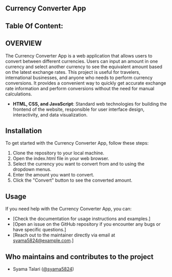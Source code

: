 ## Currency Converter App

## Table Of Content:


## OVERVIEW
The Currency Converter App is a web application that allows users to convert between different currencies. Users can input an amount in one currency and select another currency to see the equivalent amount based on the latest exchange rates.
This project is useful for travelers, international businesses, and anyone who needs to perform currency conversions. It provides a convenient way to quickly get accurate exchange rate information and perform conversions without the need for manual calculations.

- **HTML, CSS, and JavaScript**: Standard web technologies for building the frontend of the website, responsible for user interface design, interactivity, and data visualization.
  
## Installation
To get started with the Currency Converter App, follow these steps:

1. Clone the repository to your local machine.
2. Open the index.html file in your web browser.
3. Select the currency you want to convert from and to using the dropdown menus.
4. Enter the amount you want to convert.
5. Click the "Convert" button to see the converted amount.

## Usage
If you need help with the Currency Converter App, you can:
- [Check the documentation for usage instructions and examples.]
- [Open an issue on the GitHub repository if you encounter any bugs or have specific questions.]
- [Reach out to the maintainer directly via email at syama5824@example.com.]

## Who maintains and contributes to the project
- Syama Talari ([@syama5824](https://github.com/syama5824))
